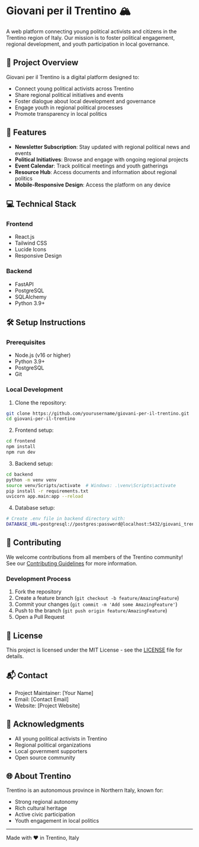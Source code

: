 # Giovani per il Trentino 🏔️

A web platform connecting young political activists and citizens in the Trentino region of Italy. Our mission is to foster political engagement, regional development, and youth participation in local governance.

## 🎯 Project Overview

Giovani per il Trentino is a digital platform designed to:
- Connect young political activists across Trentino
- Share regional political initiatives and events
- Foster dialogue about local development and governance
- Engage youth in regional political processes
- Promote transparency in local politics

## 🚀 Features

- **Newsletter Subscription**: Stay updated with regional political news and events
- **Political Initiatives**: Browse and engage with ongoing regional projects
- **Event Calendar**: Track political meetings and youth gatherings
- **Resource Hub**: Access documents and information about regional politics
- **Mobile-Responsive Design**: Access the platform on any device

## 💻 Technical Stack

### Frontend
- React.js
- Tailwind CSS
- Lucide Icons
- Responsive Design

### Backend
- FastAPI
- PostgreSQL
- SQLAlchemy
- Python 3.9+

## 🛠️ Setup Instructions

### Prerequisites
- Node.js (v16 or higher)
- Python 3.9+
- PostgreSQL
- Git

### Local Development

1. Clone the repository:
```bash
git clone https://github.com/yourusername/giovani-per-il-trentino.git
cd giovani-per-il-trentino
```

2. Frontend setup:
```bash
cd frontend
npm install
npm run dev
```

3. Backend setup:
```bash
cd backend
python -m venv venv
source venv/Scripts/activate  # Windows: .\venv\Scripts\activate
pip install -r requirements.txt
uvicorn app.main:app --reload
```

4. Database setup:
```bash
# Create .env file in backend directory with:
DATABASE_URL=postgresql://postgres:password@localhost:5432/giovani_trentino
```

## 🤝 Contributing

We welcome contributions from all members of the Trentino community! See our [Contributing Guidelines](CONTRIBUTING.md) for more information.

### Development Process
1. Fork the repository
2. Create a feature branch (`git checkout -b feature/AmazingFeature`)
3. Commit your changes (`git commit -m 'Add some AmazingFeature'`)
4. Push to the branch (`git push origin feature/AmazingFeature`)
5. Open a Pull Request

## 📝 License

This project is licensed under the MIT License - see the [LICENSE](LICENSE) file for details.

## 📬 Contact

- Project Maintainer: [Your Name]
- Email: [Contact Email]
- Website: [Project Website]

## 🙏 Acknowledgments

- All young political activists in Trentino
- Regional political organizations
- Local government supporters
- Open source community

## 🌐 About Trentino

Trentino is an autonomous province in Northern Italy, known for:
- Strong regional autonomy
- Rich cultural heritage
- Active civic participation
- Youth engagement in local politics

---

Made with ❤️ in Trentino, Italy

